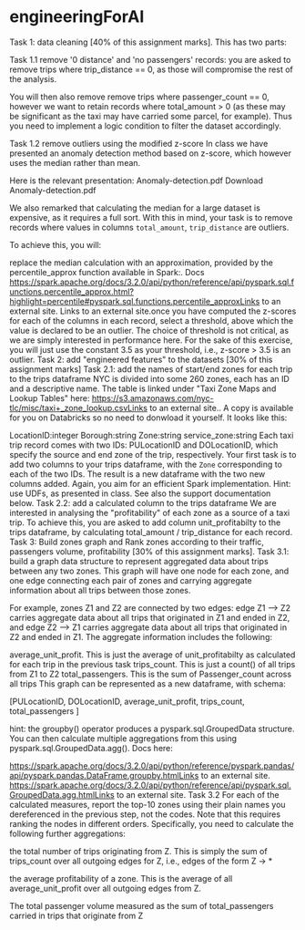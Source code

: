 # engineeringForAI

Task 1: data cleaning [40% of this assignment marks].
This has two parts:

Task 1.1 remove '0 distance' and 'no passengers' records:
you are asked to remove trips where trip_distance == 0, as those will compromise the rest of the analysis.

You will then also remove remove trips where passenger_count == 0, however we want to retain records where total_amount > 0 (as these may be significant as the taxi may have carried some parcel, for example). Thus you need to implement a logic condition to filter the dataset accordingly.

Task 1.2 remove outliers using the modified z-score
In class we have presented an anomaly detection method based on z-score, which however uses the median rather than mean.

Here is the relevant presentation: Anomaly-detection.pdf Download Anomaly-detection.pdf 

We also remarked that calculating the median for a large dataset is expensive, as it requires a full sort. With this in mind, your task is to remove records where values in columns `total_amount`, `trip_distance` are outliers.

To achieve this, you will:

replace the median calculation with an approximation, provided by the percentile_approx function available in Spark:. Docs https://spark.apache.org/docs/3.2.0/api/python/reference/api/pyspark.sql.functions.percentile_approx.html?highlight=percentile#pyspark.sql.functions.percentile_approxLinks to an external site.
Links to an external site.once you have computed the z-scores for each of the columns in each record, select a threshold, above which the value is declared to be an outlier. The choice of threshold is not critical, as we are simply interested in performance here.  For the sake of this exercise, you will just use the constant 3.5 as your threshold, i.e., z-score > 3.5 is an outlier.
Task 2: add  "engineered features" to the datasets [30% of this assignment marks]
Task 2.1: add the names of start/end zones for each trip to the trips dataframe
NYC is divided into some 260 zones, each has an ID and a descriptive name. The table is linked under "Taxi Zone Maps and Lookup Tables" here: https://s3.amazonaws.com/nyc-tlc/misc/taxi+_zone_lookup.csvLinks to an external site.. A copy is available for you on Databricks so no need to donwload it yourself. It looks like this:

LocationID:integer
Borough:string
Zone:string
service_zone:string
Each taxi trip record comes with two IDs: PULocationID and DOLocationID, which specify the source and end zone of the trip, respectively.
Your first task is to add two columns to your trips dataframe, with the `Zone` corresponding to each of the two IDs.
The result is a new dataframe with the two new columns added.
Again, you aim for an efficient Spark implementation.
Hint: use UDFs, as presented in class. See also the support documentation below.
Task 2.2: add a calculated column to the trips dataframe
We are interested in analysing the "profitability" of each zone as a source of a taxi trip. To achieve this, you are asked to add  column unit_profitabilty to the trips dataframe, by calculating total_amount / trip_distance for each record.
Task 3: Build zones graph and Rank zones according to their traffic, passengers volume, profitability [30% of this assignment marks].
Task 3.1: build a graph data structure to represent aggregated data about trips between any two zones.
This graph will have one node for each zone, and one edge connecting each pair of zones and carrying aggregate information about all trips between those zones.

For example, zones Z1 and Z2 are connected by two edges: edge Z1 --> Z2 carries aggregate data about all trips that originated in Z1 and ended in Z2, and edge Z2 --> Z1 carries aggregate data about all trips that originated in Z2 and ended in Z1. The aggregate information includes the following:

average_unit_profit. This is just the average of unit_profitabilty as calculated for each trip in the previous task
trips_count. This is just a count() of all trips from Z1 to Z2
total_passengers. This is the sum of Passenger_count across all trips
This graph can be represented as a new dataframe, with schema:

[PULocationID, DOLocationID, average_unit_profit, trips_count, total_passengers ]

hint: the groupby() operator produces a pyspark.sql.GroupedData structure. You can then calculate multiple aggregations from this using pyspark.sql.GroupedData.agg(). Docs here:

https://spark.apache.org/docs/3.2.0/api/python/reference/pyspark.pandas/api/pyspark.pandas.DataFrame.groupby.htmlLinks to an external site.
https://spark.apache.org/docs/3.2.0/api/python/reference/api/pyspark.sql.GroupedData.agg.htmlLinks to an external site.
Task 3.2
For each of the calculated measures, report the top-10 zones using their plain names you dereferenced in the previous step, not the codes. Note that this requires ranking the nodes in different orders. Specifically, you need to calculate the following further aggregations:

the total number of trips originating from Z. This is simply the sum of trips_count over all outgoing edges for Z, i.e., edges of the form Z -> *

the average profitability of a zone. This is the average of all average_unit_profit over all outgoing edges from Z.

The total passenger volume measured as the sum of total_passengers carried in trips that originate from Z
